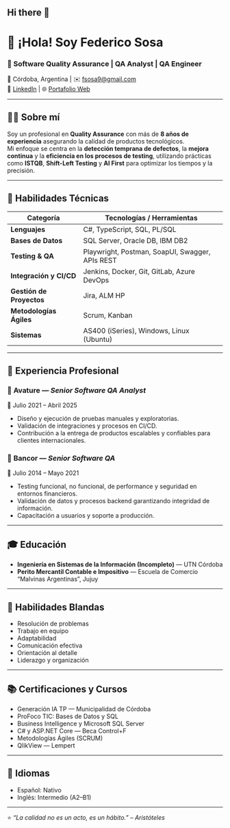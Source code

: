 ## Hi there 👋

# 👋 ¡Hola! Soy Federico Sosa

### 🧪 Software Quality Assurance | QA Analyst | QA Engineer  
📍 Córdoba, Argentina | ✉️ [fsosa9@gmail.com](mailto:fsosa9@gmail.com)  
🔗 [LinkedIn](https://www.linkedin.com/in/fsosa9/) | 🌐 [Portafolio Web](https://portafoliowebjobs.netlify.app/)

---

## 👨‍💻 Sobre mí
Soy un profesional en **Quality Assurance** con más de **8 años de experiencia** asegurando la calidad de productos tecnológicos.  
Mi enfoque se centra en la **detección temprana de defectos**, la **mejora continua** y la **eficiencia en los procesos de testing**, utilizando prácticas como **ISTQB**, **Shift-Left Testing** y **AI First** para optimizar los tiempos y la precisión.

---

## 🧰 Habilidades Técnicas

| Categoría | Tecnologías / Herramientas |
|------------|-----------------------------|
| **Lenguajes** | C#, TypeScript, SQL, PL/SQL |
| **Bases de Datos** | SQL Server, Oracle DB, IBM DB2 |
| **Testing & QA** | Playwright, Postman, SoapUI, Swagger, APIs REST |
| **Integración y CI/CD** | Jenkins, Docker, Git, GitLab, Azure DevOps |
| **Gestión de Proyectos** | Jira, ALM HP |
| **Metodologías Ágiles** | Scrum, Kanban |
| **Sistemas** | AS400 (iSeries), Windows, Linux (Ubuntu) |

---

## 💼 Experiencia Profesional

### 🔹 **Avature** — *Senior Software QA Analyst*  
📅 Julio 2021 – Abril 2025  
- Diseño y ejecución de pruebas manuales y exploratorias.  
- Validación de integraciones y procesos en CI/CD.  
- Contribución a la entrega de productos escalables y confiables para clientes internacionales.

### 🔹 **Bancor** — *Senior Software QA*  
📅 Julio 2014 – Mayo 2021  
- Testing funcional, no funcional, de performance y seguridad en entornos financieros.  
- Validación de datos y procesos backend garantizando integridad de información.  
- Capacitación a usuarios y soporte a producción.

---

## 🎓 Educación

- **Ingeniería en Sistemas de la Información (Incompleto)** — UTN Córdoba  
- **Perito Mercantil Contable e Impositivo** — Escuela de Comercio “Malvinas Argentinas”, Jujuy

---

## 🧠 Habilidades Blandas
- Resolución de problemas  
- Trabajo en equipo  
- Adaptabilidad  
- Comunicación efectiva  
- Orientación al detalle  
- Liderazgo y organización  

---

## 📚 Certificaciones y Cursos
- Generación IA TP — Municipalidad de Córdoba  
- ProFoco TIC: Bases de Datos y SQL  
- Business Intelligence y Microsoft SQL Server  
- C# y ASP.NET Core — Beca Control+F  
- Metodologías Ágiles (SCRUM)  
- QlikView — Lempert

---

## 💬 Idiomas
- Español: Nativo  
- Inglés: Intermedio (A2–B1)

---

⭐ *“La calidad no es un acto, es un hábito.” – Aristóteles*  


<!--
**fsosa9jobs/fsosa9jobs** is a ✨ _special_ ✨ repository because its `README.md` (this file) appears on your GitHub profile.

Here are some ideas to get you started:

- 🔭 I’m currently working on ...
- 🌱 I’m currently learning ...
- 👯 I’m looking to collaborate on ...
- 🤔 I’m looking for help with ...
- 💬 Ask me about ...
- 📫 How to reach me: ...
- 😄 Pronouns: ...
- ⚡ Fun fact: ...
-->
